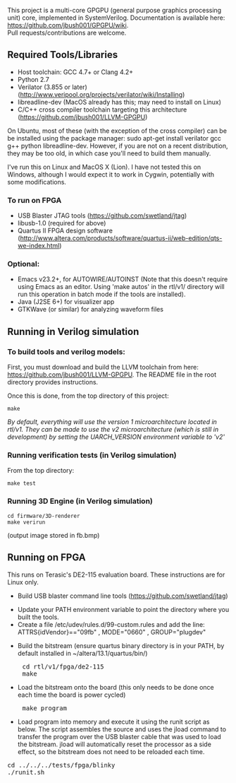 This project is a multi-core GPGPU (general purpose graphics processing unit) core, implemented in SystemVerilog. 
Documentation is available here: https://github.com/jbush001/GPGPU/wiki.  
Pull requests/contributions are welcome.

## Required Tools/Libraries
* Host toolchain: GCC 4.7+ or Clang 4.2+
* Python 2.7
* Verilator (3.855 or later) (http://www.veripool.org/projects/verilator/wiki/Installing)
* libreadline-dev (MacOS already has this; may need to install on Linux)
* C/C++ cross compiler toolchain targeting this architecture (https://github.com/jbush001/LLVM-GPGPU)

On Ubuntu, most of these (with the exception of the cross compiler) can be be installed using the package manager: sudo apt-get install verilator gcc g++ python libreadline-dev. However, if you are not on a recent distribution, they may be too old, in which case you'll need to build them manually.

I've run this on Linux and MacOS X (Lion). I have not tested this on Windows, although I would expect it to work in Cygwin, potentially with some modifications.

### To run on FPGA
* USB Blaster JTAG tools (https://github.com/swetland/jtag)
* libusb-1.0 (required for above)
* Quartus II FPGA design software (http://www.altera.com/products/software/quartus-ii/web-edition/qts-we-index.html)

### Optional:
* Emacs v23.2+, for AUTOWIRE/AUTOINST (Note that this doesn't require using Emacs as an editor. Using 'make autos' in the rtl/v1/ directory will run this operation in batch mode if the tools are installed).
* Java (J2SE 6+) for visualizer app 
* GTKWave (or similar) for analyzing waveform files

## Running in Verilog simulation

### To build tools and verilog models:

First, you must download and build the LLVM toolchain from here: https://github.com/jbush001/LLVM-GPGPU. The README file in the root directory provides instructions.

Once this is done, from the top directory of this project:

    make

_By default, everything will use the version 1 microarchitecture located in rtl/v1. They can be made to use the v2 
microarchitecture (which is still in development) by setting the UARCH_VERSION environment variable to 'v2'_

### Running verification tests (in Verilog simulation)

From the top directory: 

    make test

### Running 3D Engine (in Verilog simulation)

    cd firmware/3D-renderer
    make verirun

(output image stored in fb.bmp)

## Running on FPGA
This runs on Terasic's DE2-115 evaluation board. These instructions are for Linux only.

- Build USB blaster command line tools (https://github.com/swetland/jtag) 
 * Update your PATH environment variable to point the directory where you built the tools.  
 * Create a file /etc/udev/rules.d/99-custom.rules and add the line: ATTRS{idVendor}=="09fb" , MODE="0660" , GROUP="plugdev" 
- Build the bitstream (ensure quartus binary directory is in your PATH, by default installed in ~/altera/13.1/quartus/bin/)
<pre>
    cd rtl/v1/fpga/de2-115
    make
</pre>
- Load the bitstream onto the board (this only needs to be done once each time the board is power cycled)
<pre>
    make program 
</pre>
- Load program into memory and execute it using the runit script as below.   The script assembles the source and uses the jload command to transfer the program over the USB blaster cable that was used to load the bitstream.  jload will automatically reset the processor as a side effect, so the bitstream does not need to be reloaded each time.
<pre>
cd ../../../tests/fpga/blinky
./runit.sh
</pre>

